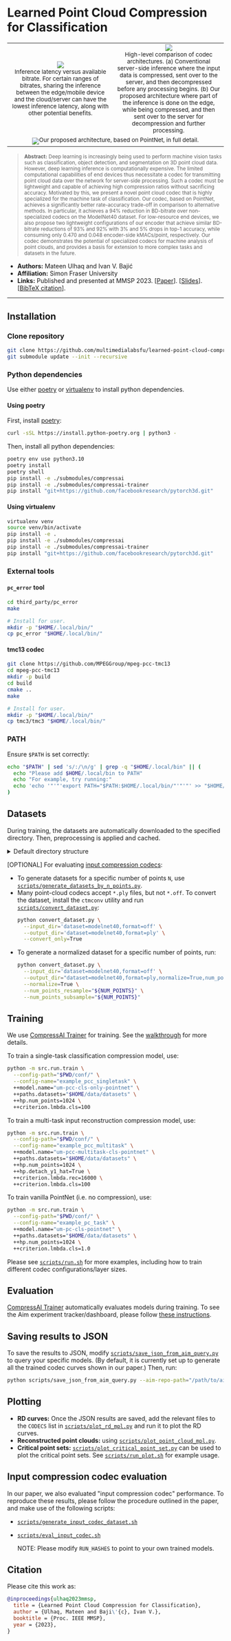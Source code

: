 # Learned Point Cloud Compression for Classification

<table style="text-align: center">
 <tr>
  <td width="400px"><img src="https://raw.githubusercontent.com/multimedialabsfu/learned-point-cloud-compression-for-classification/assets/main/assets/inference_latency_vs_available_bitrate.png" /><br /><sup>Inference latency versus available bitrate. For certain ranges of bitrates, sharing the inference between the edge/mobile device and the cloud/server can have the lowest inference latency, along with other potential benefits.</sup></td>
  <td width="400px"><img src="https://raw.githubusercontent.com/multimedialabsfu/learned-point-cloud-compression-for-classification/assets/main/assets/arch_high_level.png" /><br /><sup>High-level comparison of codec architectures. (a) Conventional server-side inference where the input data is compressed, sent over to the server, and then decompressed before any processing begins. (b) Our proposed architecture where part of the inference is done on the edge, while being compressed, and then sent over to the server for decompression and further processing.</sup></td>
 </tr>
 <tr>
  <td colspan="2" width="800px"><img src="https://raw.githubusercontent.com/multimedialabsfu/learned-point-cloud-compression-for-classification/assets/main/assets/arch_detailed.png" /><sup>Our proposed architecture, based on PointNet, in full detail.</sup></td>
 </tr>
</table>

> <sup>**Abstract:** Deep learning is increasingly being used to perform machine vision tasks such as classification, object detection, and segmentation on 3D point cloud data. However, deep learning inference is computationally expensive. The limited computational capabilities of end devices thus necessitate a codec for transmitting point cloud data over the network for server-side processing. Such a codec must be lightweight and capable of achieving high compression ratios without sacrificing accuracy. Motivated by this, we present a novel point cloud codec that is highly specialized for the machine task of classification. Our codec, based on PointNet, achieves a significantly better rate-accuracy trade-off in comparison to alternative methods. In particular, it achieves a 94% reduction in BD-bitrate over non-specialized codecs on the ModelNet40 dataset. For low-resource end devices, we also propose two lightweight configurations of our encoder that achieve similar BD-bitrate reductions of 93% and 92% with 3% and 5% drops in top-1 accuracy, while consuming only 0.470 and 0.048 encoder-side kMACs/point, respectively. Our codec demonstrates the potential of specialized codecs for machine analysis of point clouds, and provides a basis for extension to more complex tasks and datasets in the future.</sup>

- **Authors:** Mateen Ulhaq and Ivan V. Bajić
- **Affiliation:** Simon Fraser University
- **Links:** Published and presented at MMSP 2023. [[Paper][arXiv]]. [[Slides]]. [[BibTeX citation](#citation)].


----


## Installation


### Clone repository

```bash
git clone https://github.com/multimedialabsfu/learned-point-cloud-compression-for-classification
git submodule update --init --recursive
```


### Python dependencies

Use either [poetry](#using-poetry) or [virtualenv](#using-virtualenv) to install python dependencies.


#### Using poetry

First, install [poetry](https://python-poetry.org/docs/#installation):

```bash
curl -sSL https://install.python-poetry.org | python3 -
```

Then, install all python dependencies:

```bash
poetry env use python3.10
poetry install
poetry shell
pip install -e ./submodules/compressai
pip install -e ./submodules/compressai-trainer
pip install "git+https://github.com/facebookresearch/pytorch3d.git"
```


#### Using virtualenv

```bash
virtualenv venv
source venv/bin/activate
pip install -e .
pip install -e ./submodules/compressai
pip install -e ./submodules/compressai-trainer
pip install "git+https://github.com/facebookresearch/pytorch3d.git"
```


### External tools


#### `pc_error` tool

```bash
cd third_party/pc_error
make

# Install for user.
mkdir -p "$HOME/.local/bin/"
cp pc_error "$HOME/.local/bin/"
```


#### tmc13 codec

```bash
git clone https://github.com/MPEGGroup/mpeg-pcc-tmc13
cd mpeg-pcc-tmc13
mkdir -p build
cd build
cmake ..
make

# Install for user.
mkdir -p "$HOME/.local/bin/"
cp tmc3/tmc3 "$HOME/.local/bin/"
```


### PATH

Ensure `$PATH` is set correctly:

```bash
echo "$PATH" | sed 's/:/\n/g' | grep -q "$HOME/.local/bin" || (
  echo "Please add $HOME/.local/bin to PATH"
  echo "For example, try running:"
  echo 'echo '"'"'export PATH="$PATH:$HOME/.local/bin/"'"'"' >> "$HOME/.bashrc"'
)
```


## Datasets

During training, the datasets are automatically downloaded to the specified directory. Then, preprocessing is applied and cached.

<details>

<summary>Default directory structure</summary>

```
${paths.datasets}/modelnet/
├── dataset=modelnet40,format=off  <-- original dataset
├── dataset=modelnet40,format=npy  <-- preprocessed and cached dataset
├── by_n_ply
│   ├── 1024                <-- format=.ply, points=1024, flat
│   ├── 0512
│   └── ...
├── by_n_scale_ply_tmc3
│   ├── 1024
│   │   ├── 0256            <-- format=.ply, points=1024, scale=256, flat
│   │   ├── 0128
│   │   └── ...
│   └── ...
└── ...
```

</details>


[OPTIONAL] For evaluating [input compression codecs](#input-compression-codec-evaluation):
- To generate datasets for a specific number of points `N`, use [`scripts/generate_datasets_by_n_points.py`](./scripts/generate_datasets_by_n_points.py).
- Many point-cloud codecs accept `*.ply` files, but not `*.off`. To convert the dataset, install the `ctmconv` utility and run [`scripts/convert_dataset.py`](./scripts/convert_dataset.py):
  ```bash
  python convert_dataset.py \
    --input_dir='dataset=modelnet40,format=off' \
    --output_dir='dataset=modelnet40,format=ply' \
    --convert_only=True
  ```
- To generate a normalized dataset for a specific number of points, run:
  ```bash
  python convert_dataset.py \
    --input_dir='dataset=modelnet40,format=off' \
    --output_dir="dataset=modelnet40,format=ply,normalize=True,num_points=${NUM_POINTS}" \
    --normalize=True \
    --num_points_resample="${NUM_POINTS}" \
    --num_points_subsample="${NUM_POINTS}"
  ```


## Training

We use [CompressAI Trainer] for training. See the [walkthrough] for more details.

To train a single-task classification compression model, use:

```bash
python -m src.run.train \
  --config-path="$PWD/conf/" \
  --config-name="example_pcc_singletask" \
  ++model.name="um-pcc-cls-only-pointnet" \
  ++paths.datasets="$HOME/data/datasets" \
  ++hp.num_points=1024 \
  ++criterion.lmbda.cls=100
```

To train a multi-task input reconstruction compression model, use:

```bash
python -m src.run.train \
  --config-path="$PWD/conf/" \
  --config-name="example_pcc_multitask" \
  ++model.name="um-pcc-multitask-cls-pointnet" \
  ++paths.datasets="$HOME/data/datasets" \
  ++hp.num_points=1024 \
  ++hp.detach_y1_hat=True \
  ++criterion.lmbda.rec=16000 \
  ++criterion.lmbda.cls=100
```

To train vanilla PointNet (i.e. no compression), use:

```bash
python -m src.run.train \
  --config-path="$PWD/conf/" \
  --config-name="example_pc_task" \
  ++model.name="um-pc-cls-pointnet" \
  ++paths.datasets="$HOME/data/datasets" \
  ++hp.num_points=1024 \
  ++criterion.lmbda.cls=1.0
```

Please see [`scripts/run.sh`](./scripts/run.sh) for more examples, including how to train different codec configurations/layer sizes.


## Evaluation

[CompressAI Trainer] automatically evaluates models during training. To see the Aim experiment tracker/dashboard, please follow [these instructions](https://interdigitalinc.github.io/CompressAI-Trainer/tutorials/full.html#viewing-the-experiment-dashboard-in-aim).


## Saving results to JSON

To save the results to JSON, modify [`scripts/save_json_from_aim_query.py`](./scripts/save_json_from_aim_query.py) to query your specific models. (By default, it is currently set up to generate all the trained codec curves shown in our paper.) Then, run:

```bash
python scripts/save_json_from_aim_query.py --aim-repo-path="/path/to/aim/repo" --output-dir="results/point-cloud/classification/modelnet40"
```


## Plotting

- **RD curves:** Once the JSON results are saved, add the relevant files to the `CODECS` list in [`scripts/plot_rd_mpl.py`](./scripts/plot_rd_mpl.py) and run it to plot the RD curves.
- **Reconstructed point clouds:** using [`scripts/plot_point_cloud_mpl.py`](./scripts/plot_point_cloud_mpl.py).
- **Critical point sets:** [`scripts/plot_critical_point_set.py`](./scripts/plot_critical_point_set.py) can be used to plot the critical point sets. See [`scripts/run_plot.sh`](./scripts/run_plot.sh) for example usage.


## Input compression codec evaluation

In our paper, we also evaluated "input compression codec" performance. To reproduce these results, please follow the procedure outlined in the paper, and make use of the following scripts:

 - [`scripts/generate_input_codec_dataset.sh`](./scripts/generate_input_codec_dataset.sh)
 - [`scripts/eval_input_codec.sh`](./scripts/eval_input_codec.sh)

   NOTE: Please modify `RUN_HASHES` to point to your own trained models.


## Citation

Please cite this work as:

```bibtex
@inproceedings{ulhaq2023mmsp,
  title = {Learned Point Cloud Compression for Classification},
  author = {Ulhaq, Mateen and Baji\'{c}, Ivan V.},
  booktitle = {Proc. IEEE MMSP},
  year = {2023},
}
```




[arXiv]: https://arxiv.org/abs/2308.05959
[Slides]: https://raw.githubusercontent.com/multimedialabsfu/learned-point-cloud-compression-for-classification/assets/main/assets/slides.pdf
[ModelNet40]: http://modelnet.cs.princeton.edu/ModelNet40.zip
[CompressAI Trainer]: https://github.com/InterDigitalInc/CompressAI-Trainer
[walkthrough]: https://interdigitalinc.github.io/CompressAI-Trainer/tutorials/full.html
